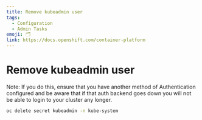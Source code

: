 ```yaml
---
title: Remove kubeadmin user
tags:
  - Configuration
  - Admin Tasks
emoji: 🗂️
link: https://docs.openshift.com/container-platform
---
```


# Remove kubeadmin user

Note: If you do this, ensure that you have another method of Authentication configured and be aware that if that auth backend goes down you will not be able to login to your cluster any longer.

```sh
oc delete secret kubeadmin -n kube-system
```
